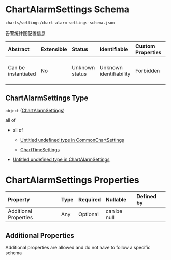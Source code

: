 # ChartAlarmSettings Schema

```txt
charts/settings/chart-alarm-settings-schema.json
```

告警统计图配置信息

| Abstract            | Extensible | Status         | Identifiable            | Custom Properties | Additional Properties | Access Restrictions | Defined In                                                                                                         |
| :------------------ | :--------- | :------------- | :---------------------- | :---------------- | :-------------------- | :------------------ | :----------------------------------------------------------------------------------------------------------------- |
| Can be instantiated | No         | Unknown status | Unknown identifiability | Forbidden         | Allowed               | none                | [chart-alarm-settings-schema.json](../out/charts/settings/chart-alarm-settings-schema.json "open original schema") |

## ChartAlarmSettings Type

`object` ([ChartAlarmSettings](chart-alarm-settings-schema.md))

all of

* all of

  * [Untitled undefined type in CommonChartSettings](common-settings-schema-allof-0.md "check type definition")

  * [ChartTimeSettings](settings-time-schema.md "check type definition")

* [Untitled undefined type in ChartAlarmSettings](chart-alarm-settings-schema-allof-1.md "check type definition")

# ChartAlarmSettings Properties

| Property              | Type | Required | Nullable    | Defined by |
| :-------------------- | :--- | :------- | :---------- | :--------- |
| Additional Properties | Any  | Optional | can be null |            |

## Additional Properties

Additional properties are allowed and do not have to follow a specific schema
